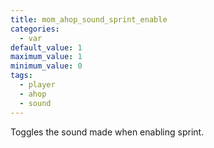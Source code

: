 ```yaml
---
title: mom_ahop_sound_sprint_enable
categories:
  - var
default_value: 1
maximum_value: 1
minimum_value: 0
tags:
  - player
  - ahop
  - sound
---
```


Toggles the sound made when enabling sprint.
